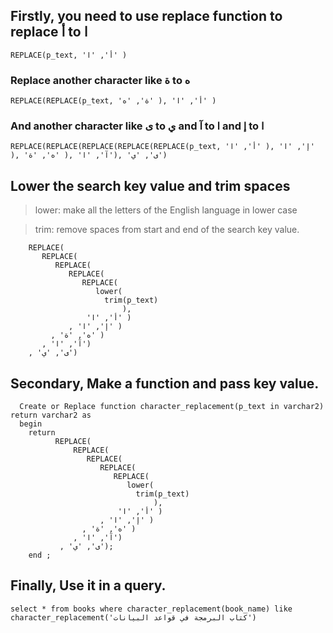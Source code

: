 ## Firstly, you need to use replace function to replace أ to ا
 ```REPLACE(p_text, 'أ', 'ا' )```
 ### Replace another character like ة to ه
 ```REPLACE(REPLACE(p_text, 'ة', 'ه' ), 'أ', 'ا' )```
 ### And another character like ى to ي and آ to ا and إ to ا
 ```REPLACE(REPLACE(REPLACE(REPLACE(REPLACE(p_text, 'أ', 'ا' ), 'إ', 'ا' ), 'ه', 'ة' ), 'آ', 'ا'), 'ى', 'ي')```
 
 ## Lower the search key value and trim spaces 
  > lower: make all the letters of the English language in lower case
  
  > trim: remove spaces from start and end of the search key value.
 ```
     REPLACE(
        REPLACE(
           REPLACE(
              REPLACE(
                 REPLACE(
                    lower(
                      trim(p_text)
                          ),
                  'أ', 'ا' )
              , 'إ', 'ا' )
          , 'ه', 'ة' )
        , 'آ', 'ا')
     , 'ى', 'ي')
   ```
 ## Secondary, Make a function and pass key value.
  ```
    Create or Replace function character_replacement(p_text in varchar2) return varchar2 as 
    begin 
      return 
            REPLACE(
                REPLACE(
                   REPLACE(
                      REPLACE(
                         REPLACE(
                            lower(
                              trim(p_text)
                                  ),
                          'أ', 'ا' )
                      , 'إ', 'ا' )
                  , 'ه', 'ة' )
                , 'آ', 'ا')
             , 'ى', 'ي');
      end ;
 ```
 ## Finally, Use it in a query.
 ```select * from books where character_replacement(book_name) like character_replacement('كتاب البرمجة في قواعد البيانات')```
